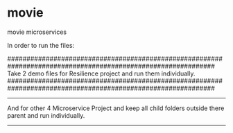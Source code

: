 # movie
movie microservices

In order to run the files:

##############################################################################################################
Take 2 demo files for Resilience project and run them individually.
##############################################################################################################

**************************************************************************************************************
And for other 4 Microservice Project and keep all child folders outside there parent and run individually.
**************************************************************************************************************
